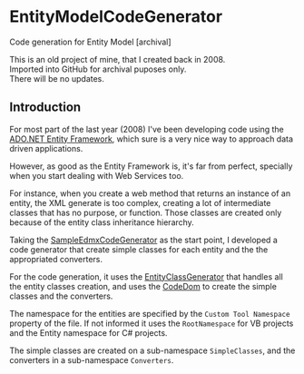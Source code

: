 # EntityModelCodeGenerator
Code generation for Entity Model [archival]

This is an old project of mine, that I created back in 2008.<br/>
Imported into GitHub for archival puposes only.<br/>
There will be no updates.

<h2>Introduction</h2><p>For most part of the last year (2008) I've been&nbsp;developing&nbsp;code using the <a href="http://msdn.microsoft.com/en-us/library/aa697427(VS.80).aspx">ADO.NET Entity Framework</a>, which sure is a very nice way to approach data driven applications.</p><p>However, as good as the Entity Framework is, it's far from perfect, specially when you start dealing with Web Services too.</p><p>For instance, when you create a web method that returns an instance of an entity, the XML generate is too complex, creating a lot of intermediate classes that has no purpose, or function. Those classes are created only because of the entity class inheritance hierarchy.</p><p>Taking the <a href="http://code.msdn.microsoft.com/sampleedmxcodegen">SampleEdmxCodeGenerator</a> as the start point, I developed a code generator that create simple classes for each entity and the the appropriated converters.</p><p>For the code generation, it uses the <a href="http://msdn.microsoft.com/en-us/library/system.data.entity.design.entityclassgenerator.aspx">EntityClassGenerator</a> that handles all the entity classes creation, and uses the <a href="http://msdn.microsoft.com/en-us/library/y2k85ax6.aspx">CodeDom</a> to create the simple classes and the converters.</p><p>The namespace for the entities are specified by the <code>Custom Tool Namespace</code> property of the file. If not informed it uses the <code>RootNamespace</code> for VB projects and the Entity namespace for C# projects.</p><p>The simple classes are created on a sub-namespace <code>SimpleClasses</code>, and the converters in a sub-namespace <code>Converters</code>.</p>

